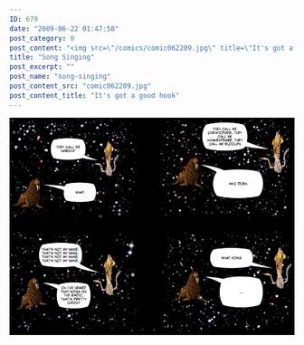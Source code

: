 ```yaml
---
ID: 679
date: "2009-06-22 01:47:58"
post_category: 0
post_content: "<img src=\"/comics/comic062209.jpg\" title=\"It's got a good hook\" />"
title: "Song Singing"
post_excerpt: ""
post_name: "song-singing"
post_content_src: "comic062209.jpg"
post_content_title: "It's got a good hook"
---
```



[![It's got a good hook](/comics-hi-res/comic062209.jpg)](/comics-hi-res/comic062209.jpg)
